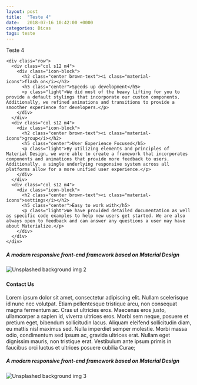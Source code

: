 ```yaml
---
layout: post
title:  "Teste 4"
date:   2018-07-16 10:42:00 +0000
categories: Dicas
tags: teste
---
```


Teste 4


<div class="container">
  <div class="section">

<!--   Icon Section   -->
    <div class="row">
      <div class="col s12 m4">
        <div class="icon-block">
          <h2 class="center brown-text"><i class="material-icons">flash_on</i></h2>
          <h5 class="center">Speeds up development</h5>
          <p class="light">We did most of the heavy lifting for you to provide a default stylings that incorporate our custom components. Additionally, we refined animations and transitions to provide a smoother experience for developers.</p>
        </div>
      </div>
      <div class="col s12 m4">
        <div class="icon-block">
          <h2 class="center brown-text"><i class="material-icons">group</i></h2>
          <h5 class="center">User Experience Focused</h5>
          <p class="light">By utilizing elements and principles of Material Design, we were able to create a framework that incorporates components and animations that provide more feedback to users. Additionally, a single underlying responsive system across all platforms allow for a more unified user experience.</p>
        </div>
      </div>
      <div class="col s12 m4">
        <div class="icon-block">
          <h2 class="center brown-text"><i class="material-icons">settings</i></h2>
          <h5 class="center">Easy to work with</h5>
          <p class="light">We have provided detailed documentation as well as specific code examples to help new users get started. We are also always open to feedback and can answer any questions a user may have about Materialize.</p>
        </div>
      </div>
    </div>

  </div>
</div>


<div class="parallax-container valign-wrapper">
  <div class="section no-pad-bot">
    <div class="container">
      <div class="row center">
        <h5 class="header col s12 light">A modern responsive front-end framework based on Material Design</h5>
      </div>
    </div>
  </div>
  <div class="parallax"><img src="http://www.osmais.com/wallpapers/201405/coruja-cinza-wallpaper.jpg" alt="Unsplashed background img 2"></div>
</div>

<div class="container">
  <div class="section">
   <div class="row">
     <div class="col s12 center">
       <h3><i class="mdi-content-send brown-text"></i></h3>
       <h4>Contact Us</h4>
       <p class="left-align light">Lorem ipsum dolor sit amet, consectetur adipiscing elit. Nullam scelerisque id nunc nec volutpat. Etiam pellentesque tristique arcu, non consequat magna fermentum ac. Cras ut ultricies eros. Maecenas eros justo, ullamcorper a sapien id, viverra ultrices eros. Morbi sem neque, posuere et pretium eget, bibendum sollicitudin lacus. Aliquam eleifend sollicitudin diam, eu mattis nisl maximus sed. Nulla imperdiet semper molestie. Morbi massa odio, condimentum sed ipsum ac, gravida ultrices erat. Nullam eget dignissim mauris, non tristique erat. Vestibulum ante ipsum primis in faucibus orci luctus et ultrices posuere cubilia Curae;</p>
     </div>
   </div>
  </div>
</div>


<div class="parallax-container valign-wrapper">
  <div class="section no-pad-bot">
    <div class="container">
      <div class="row center">
        <h5 class="header col s12 light">A modern responsive front-end framework based on Material Design</h5>
      </div>
    </div>
  </div>
  <div class="parallax"><img src="http://www.osmais.com/wallpapers/201405/coruja-cinza-wallpaper.jpg" alt="Unsplashed background img 3"></div>
</div>


<!--  Scripts-->
<script src="https://code.jquery.com/jquery-2.1.1.min.js"></script>
<script src="/assets/js/init.js"></script>
